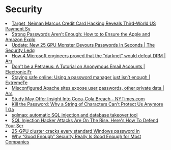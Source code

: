 # Security

<li><a href="http://www.nakedcapitalism.com/2014/01/target-neiman-marcus-credit-card-hacking-reveals-third-world-us-payment-systems.html" time_added="1389643640" tags="">Target, Neiman Marcus Credit Card Hacking Reveals Third-World US Payment Sy</a></li>
<li><a href="http://lifehacker.com/5932501/strong-passwords-arent-enough-how-to-to-ensure-the-apple-and-amazon-exploit-never-happens-to-you" time_added="1348860569" tags="personal tech">Strong Passwords Aren't Enough: How to to Ensure the Apple and Amazon Explo</a></li>
<li><a href="http://securityledger.com/new-25-gpu-monster-devours-passwords-in-seconds/" time_added="1354741360" tags="hn,important">Update: New 25 GPU Monster Devours Passwords In Seconds | The Security Ledg</a></li>
<li><a href="http://arstechnica.com/tech-policy/2012/11/how-four-microsoft-engineers-proved-copy-protection-would-fail/" time_added="1354298924" tags="hn,important">How 4 Microsoft engineers proved that the “darknet” would defeat DRM | Ars </a></li>
<li><a href="https://www.eff.org/deeplinks/2012/11/tutorial-how-create-anonymous-email-accounts" time_added="1354219401" tags="hn,personal tech">Don't be a Petraeus: A Tutorial on Anonymous Email Accounts | Electronic Fr</a></li>
<li><a href="http://www.extremetech.com/computing/139191-staying-safe-online-using-a-password-manager-just-isnt-enough" time_added="1352271173" tags="hn">Staying safe online: Using a password manager just isn’t enough | ExtremeTe</a></li>
<li><a href="http://arstechnica.com/security/2012/11/misconfigured-apache-sites-expose-user-passwords-other-private-data/?utm_source=feedburner&utm_medium=feed&utm_campaign=Feed%3A+arstechnica%2Findex+%28Ars+Technica+-+All+content%29" time_added="1351814840" tags="hn">Misconfigured Apache sites expose user passwords, other private data | Ars </a></li>
<li><a href="http://bits.blogs.nytimes.com/2012/11/30/study-may-offer-insight-into-coca-cola-breach/?src=rechp" time_added="1354551105" tags="hn">Study May Offer Insight Into Coca-Cola Breach - NYTimes.com</a></li>
<li><a href="http://www.wired.com/gadgetlab/2012/11/ff-mat-honan-password-hacker/" time_added="1353034272" tags="hn,important,personal tech">Kill the Password: Why a String of Characters Can't Protect Us Anymore | Ga</a></li>
<li><a href="http://sqlmap.org/?utm_medium=referral&utm_source=pulsenews" time_added="1349321626" tags="sql">sqlmap: automatic SQL injection and database takeover tool</a></li>
<li><a href="http://www.readwriteweb.com/biz/2012/10/sql-injection-hacker-attacks-are-on-the-rise-heres-how-to-defend-your-servers.php" time_added="1350141505" tags="sql">SQL Injection Hacker Attacks Are On The Rise. Here's How To Defend Your Ser</a></li>
<li><a href="http://arstechnica.com/security/2012/12/25-gpu-cluster-cracks-every-standard-windows-password-in-6-hours/?utm_source=feedburner&utm_medium=feed&utm_campaign=Feed%3A+arstechnica%2Findex+%28Ars+Technica+-+All+content%29" time_added="1355115772" tags="hn,important">25-GPU cluster cracks every standard Windows password in </a></li>
<li><a href="http://www.readwriteweb.com/enterprise/2012/07/why-good-enough-security-really-is-good-enough-for-most-companies.php?utm_medium=referral&utm_source=pulsenews" time_added="1349321771" tags="hn">Why “Good Enough” Security Really Is Good Enough for Most Companies</a></li>






